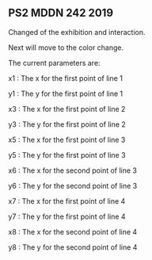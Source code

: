 ## PS2 MDDN 242 2019

Changed of the exhibition and interaction. 

Next will move to the color change.


The current parameters are:

x1 : The x for the first point of line 1

y1 : The y for the first point of line 1

x3 : The x for the first point of line 2

y3 : The y for the first point of line 2

x5 : The x for the first point of line 3

y5 : The y for the first point of line 3

x6 : The x for the second point of line 3

y6 : The y for the second point of line 3

x7 : The x for the first point of line 4

y7 : The y for the first point of line 4

x8 : The x for the second point of line 4

y8 : The y for the second point of line 4




